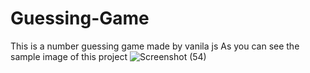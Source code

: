 # Guessing-Game
This is a number guessing game made by vanila js 
As you can see the sample image of this project 
![Screenshot (54)](https://github.com/YashPro8158/Guessing-Game/assets/95426334/719ca781-5cdc-4646-a0e3-44f5b4e3e57b)



